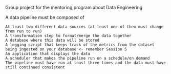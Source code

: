 Group project for the mentoring program about Data Engineering

A data pipeline must be composed of

    At least two different data sources (at least one of them must change from run to run)
    A transformation step to format/merge the data together
    A database where this data will be stored
    A logging script that keeps track of the metrics from the dataset being ingested on your database <- remember Session 5
    An application that displays the data
    A scheduler that makes the pipeline run on a schedule/on demand
    The pipeline must have run at least three times and the data must have still continued consistent
